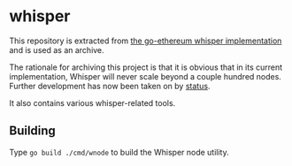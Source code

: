 # whisper

This repository is extracted from [the go-ethereum whisper implementation](https://github.com/ethereum/go-ethereum) and is used as an archive.

The rationale for archiving this project is that it is obvious that in its current implementation, Whisper will never scale beyond a couple hundred nodes. Further development has now been taken on by [status](https://github.com/status-im/status-go/tree/develop/whisper).

It also contains various whisper-related tools.

## Building

Type `go build ./cmd/wnode` to build the Whisper node utility.
